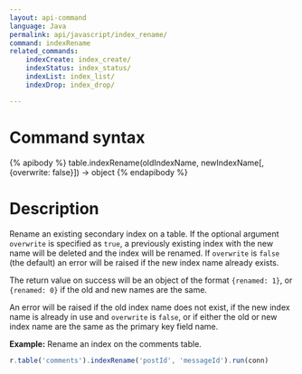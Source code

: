 ```yaml
---
layout: api-command
language: Java
permalink: api/javascript/index_rename/
command: indexRename
related_commands:
    indexCreate: index_create/
    indexStatus: index_status/
    indexList: index_list/
    indexDrop: index_drop/

---
```


# Command syntax #

{% apibody %}
table.indexRename(oldIndexName, newIndexName[, {overwrite: false}]) &rarr; object
{% endapibody %}

# Description #

Rename an existing secondary index on a table. If the optional argument `overwrite` is specified as `true`, a previously existing index with the new name will be deleted and the index will be renamed. If `overwrite` is `false` (the default) an error will be raised if the new index name already exists.

The return value on success will be an object of the format `{renamed: 1}`, or `{renamed: 0}` if the old and new names are the same.

An error will be raised if the old index name does not exist, if the new index name is already in use and `overwrite` is `false`, or if either the old or new index name are the same as the primary key field name.

__Example:__ Rename an index on the comments table.

```js
r.table('comments').indexRename('postId', 'messageId').run(conn)
```
